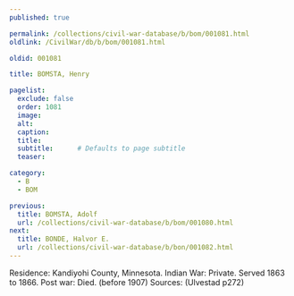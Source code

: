 ```yaml
---
published: true

permalink: /collections/civil-war-database/b/bom/001081.html
oldlink: /CivilWar/db/b/bom/001081.html

oldid: 001081

title: BOMSTA, Henry

pagelist:
  exclude: false
  order: 1081
  image: 
  alt:
  caption:
  title:
  subtitle:      # Defaults to page subtitle
  teaser:

category: 
  - B 
  - BOM

previous:
  title: BOMSTA, Adolf
  url: /collections/civil-war-database/b/bom/001080.html  
next:
  title: BONDE, Halvor E.
  url: /collections/civil-war-database/b/bon/001082.html   
---
```

Residence: Kandiyohi County, Minnesota. Indian War: Private. Served 1863 to 1866. Post war: Died. (before 1907) Sources: (Ulvestad p272)
